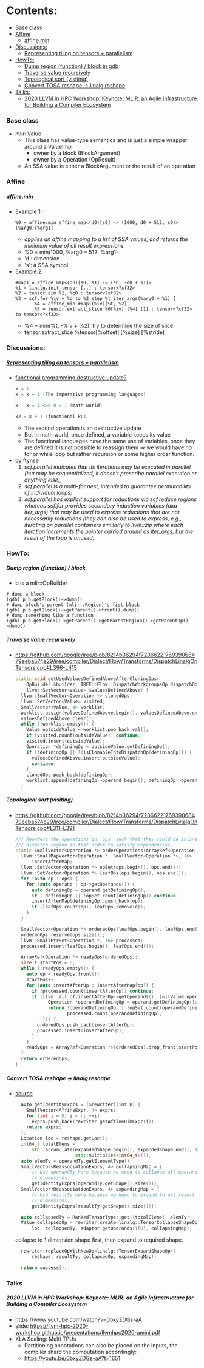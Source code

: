Contents:
=========
* [Base class](#base-class)
* [Affine](#affine)
  * [affine.min](#affinemin)
* [Discussions:](#discussions)
  * [Representing tiling on tensors + parallelism](#representing-tiling-on-tensors--parallelism)
* [HowTo:](#howto)
  * [Dump region (function) / block in gdb](#dump-region-function--block)
  * [Traverse value recursively](#traverse-value-recursively)
  * [Topological sort (visiting)](#topological-sort-visiting)
  * [Convert TOSA reshape -> linalg reshape](#convert-tosa-reshape---linalg-reshape)
* [Talks:](#talks)
  * [2020 LLVM in HPC Workshop: Keynote: MLIR: an Agile Infrastructure for Building a Compiler Ecosystem]()

### Base class
* mlir::Value
  * This class has value-type semantics and is just a simple wrapper around a ValueImpl
    * owner by a block (BlockArgument)
    * owner by a Operation (OpResult)
  * An SSA value is either a BlockArgument or the result of an operation

### Affine
##### affine.min
* Example 1:
  ```mlir
  %0 = affine.min affine_map<(d0)[s0] -> (1000, d0 + 512, s0)> (%arg0)[%arg1]
  ```
  * _applies an affine mapping to a list of SSA values, and returns the minimum value of all result expressions._
  * %0 = min(1000, %arg0 + 512, %arg1)
  * 'd': dimension
  * 's': a SSA symbol
* [Example 2:](https://llvm.discourse.group/t/representing-tiling-on-tensors-parallelism/4575)
  ```mlir
  #map1 = affine_map<(d0)[s0, s1] -> (s0, -d0 + s1)>
  %1 = linalg.init_tensor [..] : tensor<?xf32>
  %2 = tensor.dim %1, %c0 : tensor<?xf32>
  %3 = scf.for %iv = %c to %2 step %t iter_args(%arg0 = %1) {
         %4 = affine_min #map1(%iv)[%t, %2]
         %5 = tensor.extract_slice %0[%iv] [%4] [1] : tensor<?xf32> to tensor<?xf32>
  ```
  * %4 = min(%t, -%iv + %2): try to determine the size of slice
  * tensor.extract_slice %tensor[%offset] [%size] [%stride]

### Discussions:
##### [Representing tiling on tensors + parallelism](https://llvm.discourse.group/t/representing-tiling-on-tensors-parallelism/4575)
* [functional programming destructive update?](https://stackoverflow.com/questions/6964233/what-is-a-destructive-update)
  ```cpp
  x = 1
  x = x + 1 (The imperative programming languages)

  x - x = 1 <=> 0 = 1 (math world)

  x2 = x + 1 (functional PL)
  ```
  * The second operation is an destructive update
  * But in math world, once defined, a variable keeps its value
  * The functional languages have the same use of variables, once they are defined it is not possible to reassign them
    => we would have no for or while loop but rather recursion or some higher order function.
* [by ftynse](https://llvm.discourse.group/t/representing-tiling-on-tensors-parallelism/4575/23)
  1. _scf.parallel indicates that its iterations may be executed in parallel (but may be sequentialized, it doesn’t prescribe parallel execution or anything else);_
  2. _scf.parallel is a multi-for nest, intended to guarantee permutability of individual loops;_
  3. _scf.parallel has explicit support for reductions via scf.reduce regions whereas scf.for provides secondary induction variables (aka iter_args) that may be used to express reductions that are not necessarily reductions (they can also be used to express, e.g., iterating on parallel containers similarly to llvm::zip where each iteration increments the pointer carried around as iter_args, but the result of the loop is unused)._

### HowTo:
##### Dump region (function) / block 
  * b is a mlir::OpBuilder
  ```shell
  # dump a block
  (gdb) p b.getBlock()->dump()
  # dump block's parent (mlir::Region)'s fist block
  (gdb) p b.getBlock()->getParent()->front().dump()
  # dump something like a function
  (gdb) p b.getBlock()->getParent()->getParentRegion()->getParentOp()->dump()
  ```

##### Traverse value recursively
  * https://github.com/google/iree/blob/8214b36294f7236622176939068479eeba574e29/iree/compiler/Dialect/Flow/Transforms/DispatchLinalgOnTensors.cpp#L396-L415
    ```c++
    static void getUsedValuesDefinedAboveAfterCloningOps(
        OpBuilder &builder, IREE::Flow::DispatchWorkgroupsOp dispatchOp,
        llvm::SetVector<Value> &valuesDefinedAbove) {
      llvm::SmallVector<Operation *> clonedOps;
      llvm::SetVector<Value> visited;
      SmallVector<Value, 4> worklist;
      worklist.assign(valuesDefinedAbove.begin(), valuesDefinedAbove.end());
      valuesDefinedAbove.clear();
      while (!worklist.empty()) {
        Value outsideValue = worklist.pop_back_val();
        if (visited.count(outsideValue)) continue;
        visited.insert(outsideValue);
        Operation *definingOp = outsideValue.getDefiningOp();
        if (!definingOp || !(isClonableIntoDispatchOp(definingOp))) {
          valuesDefinedAbove.insert(outsideValue);
          continue;
        }
        clonedOps.push_back(definingOp);
        worklist.append(definingOp->operand_begin(), definingOp->operand_end());
      }
    ```
##### Topological sort (visiting)
  * https://github.com/google/iree/blob/8214b36294f7236622176939068479eeba574e29/iree/compiler/Dialect/Flow/Transforms/DispatchLinalgOnTensors.cpp#L311-L391
    ```c++
    /// Reorders the operations in `ops` such that they could be inlined into the
    /// dispatch region in that order to satisfy dependencies.
    static SmallVector<Operation *> orderOperations(ArrayRef<Operation *> ops) {
      llvm::SmallMapVector<Operation *, SmallVector<Operation *>, 16>
          insertAfterMap;
      llvm::SetVector<Operation *> opSet(ops.begin(), ops.end());
      llvm::SetVector<Operation *> leafOps(ops.begin(), ops.end());
      for (auto op : ops) {
        for (auto operand : op->getOperands()) {
          auto definingOp = operand.getDefiningOp();
          if (!definingOp || !opSet.count(definingOp)) continue;
          insertAfterMap[definingOp].push_back(op);
          if (leafOps.count(op)) leafOps.remove(op);
        }
      }

      SmallVector<Operation *> orderedOps(leafOps.begin(), leafOps.end());
      orderedOps.reserve(ops.size());
      llvm::SmallPtrSet<Operation *, 16> processed;
      processed.insert(leafOps.begin(), leafOps.end());

      ArrayRef<Operation *> readyOps(orderedOps);
      size_t startPos = 0;
      while (!readyOps.empty()) {
        auto op = readyOps.front();
        startPos++;
        for (auto insertAfterOp : insertAfterMap[op]) {
          if (processed.count(insertAfterOp)) continue;
          if (llvm::all_of(insertAfterOp->getOperands(), [&](Value operand) {
                Operation *operandDefiningOp = operand.getDefiningOp();
                return !operandDefiningOp || !opSet.count(operandDefiningOp) ||
                       processed.count(operandDefiningOp);
              })) {
            orderedOps.push_back(insertAfterOp);
            processed.insert(insertAfterOp);
          }
        }
        readyOps = ArrayRef<Operation *>(orderedOps).drop_front(startPos);
      }
      return orderedOps;
    }
    ```
##### Convert TOSA reshape -> linalg reshape
  * [source](https://github.com/llvm/llvm-project/blob/db0486c46fe187475e4b01a401e14b2def593733/mlir/lib/Conversion/TosaToLinalg/TosaToLinalg.cpp#L1607-L1633)
    ```cpp
      auto getIdentityExprs = [&rewriter](int n) {
        SmallVector<AffineExpr, 4> exprs;
        for (int i = 0; i < n; ++i)
          exprs.push_back(rewriter.getAffineDimExpr(i));
        return exprs;
      };
      Location loc = reshape.getLoc();
      int64_t totalElems =
          std::accumulate(expandedShape.begin(), expandedShape.end(), 1,
                          std::multiplies<int64_t>());
      auto elemTy = operandTy.getElementType();
      SmallVector<ReassociationExprs, 4> collapsingMap = {
          // Use operandTy here because we need to collapse all operands
          // dimensions.
          getIdentityExprs(operandTy.getShape().size())};
      SmallVector<ReassociationExprs, 4> expandingMap = {
          // Use resultTy here because we need to expand to all result
          // dimensions.
          getIdentityExprs(resultTy.getShape().size())};

      auto collapsedTy = RankedTensorType::get({totalElems}, elemTy);
      Value collapsedOp = rewriter.create<linalg::TensorCollapseShapeOp>(
          loc, collapsedTy, adaptor.getOperands()[0], collapsingMap);
    ```
    collapse to 1 dimension shape first, then expand to required shape.
    ```c++
      rewriter.replaceOpWithNewOp<linalg::TensorExpandShapeOp>(
          reshape, resultTy, collapsedOp, expandingMap);

      return success();
    ```

### Talks

##### 2020 LLVM in HPC Workshop: Keynote: MLIR: an Agile Infrastructure for Building a Compiler Ecosystem
* https://www.youtube.com/watch?v=0bxyZDGs-aA
* slide: https://llvm-hpc-2020-workshop.github.io/presentations/llvmhpc2020-amini.pdf
* XLA Scaling: Multi TPUs
  * Partitioning annotations can also be placed on the inputs, the compiler shard the computation accordingly:
  * https://youtu.be/0bxyZDGs-aA?t=1651

